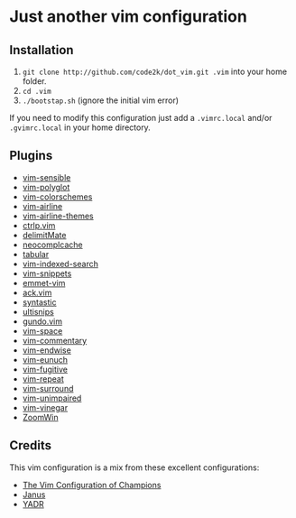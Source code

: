 # Just another vim configuration

## Installation

1. `git clone http://github.com/code2k/dot_vim.git .vim` into your home
   folder.
2. `cd .vim`
3. `./bootstap.sh` (ignore the initial vim error)

If you need to modify this configuration just add a `.vimrc.local` and/or
`.gvimrc.local` in your home directory.

## Plugins

- [vim-sensible](https://github.com/tpope/vim-sensible)
- [vim-polyglot](https://github.com/sheerun/vim-polyglot)
- [vim-colorschemes](https://github.com/flazz/vim-colorschemes)
- [vim-airline](https://github.com/vim-airline/vim-airline)
- [vim-airline-themes](https://github.com/vim-airline/vim-airline-themes)
- [ctrlp.vim](https://github.com/ctrlpvim/ctrlp.vim)
- [delimitMate](https://github.com/Raimondi/delimitMate)
- [neocomplcache](https://github.com/Shougo/neocomplcache)
- [tabular](https://github.com/godlygeek/tabular)
- [vim-indexed-search](https://github.com/henrik/vim-indexed-search)
- [vim-snippets](https://github.com/honza/vim-snippets)
- [emmet-vim](https://github.com/mattn/emmet-vim)
- [ack.vim](https://github.com/mileszs/ack.vim)
- [syntastic](https://github.com/scrooloose/syntastic)
- [ultisnips](https://github.com/sirver/ultisnips)
- [gundo.vim](https://github.com/sjl/gundo.vim)
- [vim-space](https://github.com/spiiph/vim-space)
- [vim-commentary](https://github.com/tpope/vim-commentary)
- [vim-endwise](https://github.com/tpope/vim-endwise)
- [vim-eunuch](https://github.com/tpope/vim-eunuch)
- [vim-fugitive](https://github.com/tpope/vim-fugitive)
- [vim-repeat](https://github.com/tpope/vim-repeat)
- [vim-surround](https://github.com/tpope/vim-surround)
- [vim-unimpaired](https://github.com/tpope/vim-unimpaired)
- [vim-vinegar](https://github.com/tpope/vim-vinegar)
- [ZoomWin](https://github.com/vim-scripts/ZoomWin)

## Credits

This vim configuration is a mix from these excellent configurations:

- [The Vim Configuration of Champions](https://github.com/mutewinter/dot_vim)
- [Janus](https://github.com/carlhuda/janus)
- [YADR](https://github.com/skwp/dotfiles)
